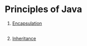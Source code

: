 # Principles of Java

1) [Encapsulation]: https://github.com/RyanLPrince/Java-Reference-Guide/blob/master/Principles_of_Java/Encapsulation.md "Encapsulation.md"
[Encapsulation] <br><br>

2) [Inheritance]: https://github.com/RyanLPrince/Java-Reference-Guide/blob/master/Principles_of_Java/Inheritance.md "Inheritance.md"
[Inheritance] <br><br>
